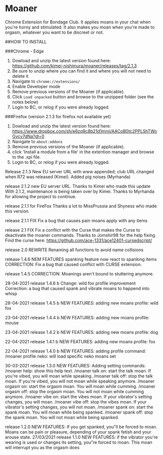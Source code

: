 # Moaner
 Chrome Extension for Bondage Club. It applies moans in your chat when you're horny and stimulated. It also makes you moan when you're made to orgasm, whatever you want to be discreet or not.
 
##HOW TO INSTALL

###Chrome - Edge
1. Dowload and unzip the latest version found here: https://github.com/kimei-nishimura/moaner/releases/tag/2.1.3
3. Be sure to unzip where you can find it and where you will not need to delete it
4. Navigate to `chrome://extensions/`
5. Enable Developer mode
6. Remove previous versions of the Moaner (if applicable).
7. Click `Load unpacked` button and browse to the unzipped folder (see the notes below)
8. Login to BC, or relog if you were already logged.

###Firefox (version 2.1.3 for firefox not available yet)
1. Dowload and unzip the latest version found here: https://www.dropbox.com/sh/e6zq9c8b21d1mmi/AACoB0tc2PPLShTWoGvcv7dNa?dl=0
2. Navigate to `about:addons`
3. Remove previous versions of the Moaner (if applicable).
3. click 'Install a module from a file' in the extention manager and browse to the .xpi file. 
6. Login to BC, or relog if you were already logged.

Release 2.1.3
	New EU server URL with www appended; club URL changed when R72 was released (Kimei).
	Added pig noises (Myrhanda)

release 2.1.2
	new EU server URL. Thanks to Kimei who made this update
	With 2.1.2, maintenance is being taken over by Kimei.  Thanks to Myrhanda for allowing the project to continue.

release 2.1.1 for FireFox
	Thanks a lot to MissPrussia and Shyness who made this version.

release 2.1.1
FIX
	Fix a bug that causes pain moans apply with any items

release 2.1
FIX
	Fix a conflict with the Curse that makes the Curse to deactivate the moaner commands.
	Thanks to Jomshir98 for the help fixing
	Find the curse here: https://github.com/ace-1331/ace12401-cursedscript/

release 2.0 
REWRITE
	Renaming all functions to avoid name collisions 

release 1.4.6 
NEM FEATURES
	spanking feature now react to spanking items
CORRECTION:
	Fix a bug that caused conflict with CURSE extension.	

release 1.4.5 
CORRECTION:
	Moanings aren't bound to stuttering anymore.
	
28-04-2021
release 1.4.6 b
Change: 
	wild fox profile improvement
Correction: 
	a bug that caused spank and vibrate moans to happend into whisp
	
28-04-2021
release 1.4.5 b
NEW FEATURES:
	adding new moans profile: wild fox
	
23-04-2021
release 1.4.4 b
NEW FEATURES:
	adding new moans profile: mouse
	
23-04-2021
release 1.4.2 b
NEW FEATURES:
	adding new moans profile: dog
	
22-04-2021
release 1.4.1 b
NEW FEATURES:
	adding new moans profile: fox
	
22-04-2021
release 1.4.0 b
NEW FEATURES:
	adding profile command:
		/moaner profile neko: will load specific neko moans set

30-03-2021
release 1.3.0
NEW FEATURES:
	Adding setting commands:
		/moaner help: show this help text.
		/moaner talk on: start the talk moan. If you're vibed, you will moan while speaking.
		/moaner talk off: stop the talk moan. If you're vibed, you will not moan while speaking anymore.
		/moaner orgasm on: start the orgasm moan. You will moan while cumming.
		/moaner orgasm off: stop the orgasm moan. You will not moan while cumming anymore.
		/moaner vibe on: start the vibes moan. If your vibrator's setting changes, you will moan.
		/moaner vibe off: stop the vibes moan. If your vibrator's setting changes, you will not moan.
		/moaner spank on: start the spank moan. You will moan while being spanked.
		/moaner spank off: stop the spank moan. You will not moan while being spanked.
	
release 1.2.0
NEW FEATURES:
	If you get spanked, you"ll be forced to moan. Moans can be pain or pleasure, depending of your spank fetish and your arouse state.
27/03/2021
release 1.1.0
NEW FEATURES:
	if the vibrator you're wearing is used or changes its setting, you"re forced to moan. This moan will interrupt you as the orgasm does
